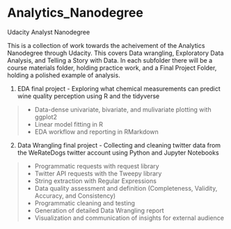 # Analytics_Nanodegree
Udacity Analyst Nanodegree

This is a collection of work towards the acheivement of the Analytics Nanodegree through Udacity. This covers Data wrangling, Exploratory Data Analysis, and Telling a Story with Data. In each subfolder there will be a course materials folder, holding practice work, and a Final Project Folder, holding a polished example of analysis.

1. EDA final project - Exploring what chemical measurements can predict wine quality perception using R and the tidyverse
> - Data-dense univariate, bivariate, and mulivariate plotting with ggplot2
> - Linear model fitting in R
> - EDA workflow and reporting in RMarkdown

2. Data Wrangling final project - Collecting and cleaning twitter data from the WeRateDogs twitter account using Python and Jupyter Notebooks
> - Programmatic requests with request library
> - Twitter API requests with the Tweepy library
> - String extraction with Regular Expressions
> - Data quality assessment and definition (Completeness, Validity, Accuracy, and Consistency)
> - Programmatic cleaning and testing
> - Generation of detailed Data Wrangling report
> - Visualization and communication of insights for external audience

